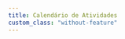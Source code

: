 ```yaml
---
title: Calendário de Atividades
custom_class: "without-feature"
---
```


<div data-tockify-component="calendar" data-tockify-calendar="cvx.rio"></div>
<script data-cfasync="false" data-tockify-script="embed" src="https://public.tockify.com/browser/embed.js"></script>